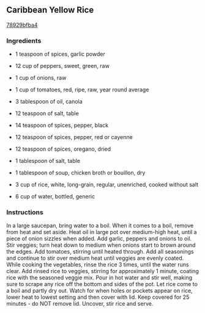 ## Caribbean Yellow Rice

[78929bfba4](http://www.food.com/recipe/caribbean-yellow-rice-504752)

### Ingredients

 - 1 teaspoon of spices, garlic powder

 - 12 cup of peppers, sweet, green, raw

 - 1 cup of onions, raw

 - 1 cup of tomatoes, red, ripe, raw, year round average

 - 3 tablespoon of oil, canola

 - 12 teaspoon of salt, table

 - 14 teaspoon of spices, pepper, black

 - 12 teaspoon of spices, pepper, red or cayenne

 - 12 teaspoon of spices, oregano, dried

 - 1 tablespoon of salt, table

 - 1 tablespoon of soup, chicken broth or bouillon, dry

 - 3 cup of rice, white, long-grain, regular, unenriched, cooked without salt

 - 6 cup of water, bottled, generic

### Instructions

In a large saucepan, bring water to a boil. When it comes to a boil, remove from heat and set aside. Heat oil in large pot over medium-high heat, until a piece of onion sizzles when added. Add garlic, peppers and onions to oil. Stir veggies; turn heat down to medium when onions start to brown around the edges. Add tomatoes, stirring until heated through. Add all seasonings and continue to stir over medium heat until veggies are evenly coated. While cooking the vegetables, rinse the rice 3 times, until the water runs clear. Add rinsed rice to veggies, stirring for approximately 1 minute, coating rice with the seasoned veggie mix. Pour in hot water and stir well, making sure to scrape any rice off the bottom and sides of the pot. Let rice come to a boil and partly dry out. Watch for when holes or pockets appear on rice, lower heat to lowest setting and then cover with lid. Keep covered for 25 minutes - do NOT remove lid. Uncover, stir rice and serve.